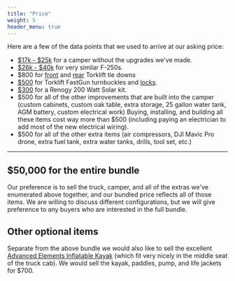 ```yaml
---
title: "Price"
weight: 5
header_menu: true
---
```


Here are a few of the data points that we used to arrive at our asking price:

- [$17k - $25k](https://www.rvtrader.com/2020-Any-Palomino-Backpack-Edition-Ss-1200-Truck-Camper/rvs-for-sale?type=Truck%20Camper%7C198074&make=Palomino%7C2289282&model=BACKPACK%20EDITION%7C764956346&trim=SS-1200%7C38001&year=2020%3A%2A&sort=year%3Adesc&page=1) for a camper without the upgrades we've made.
- [$26k - $40k](https://www.cars.com/shopping/results/?dealer_id=&drivetrain_slugs[]=four_wheel_drive&fuel_slugs[]=diesel&keyword=&list_price_max=&list_price_min=&makes[]=ford&maximum_distance=all&mileage_max=150000&models[]=ford-f_250&page_size=20&sort=best_match_desc&stock_type=used&trims[]=ford-f_250-lariat&year_max=2010&year_min=2008&zip=46256) for very similar F-250s.
- $800 for [front](https://www.amazon.com/gp/product/B003AMSUNO) and [rear](https://www.amazon.com/Torklift-F3004-Frame-Mounted-Rear/dp/B002SSGANI/) Torklift tie downs
- [$500](https://www.amazon.com/dp/B002SSIDUQ) for Torklift FastGun turnbuckles and [locks](https://www.amazon.com/Torklift-S9500-FastGun-Lock-Set/dp/B002QH0DH0/).
- [$300](https://www.amazon.com/gp/product/B06VYJ8JXH/) for a Renogy 200 Watt Solar kit.
- $500 for all of the other improvements that are built into the camper (custom cabinets, custom oak table, extra storage, 25 gallon water tank, AGM battery, custom electrical work) Buying, installing, and building all these items cost way more than $500 (including paying an electrician to add most of the new electrical wiring).
- $500 for all of the other extra items (air compressors, DJI Mavic Pro drone, extra fuel tank, extra water tanks, drills, tool set, etc.)

---

## $50,000 for the entire bundle

Our preference is to sell the truck, camper, and all of the extras we've enumerated above together, and our bundled price reflects all of those items. We are willing to discuss different configurations, but we will give preference to any buyers who are interested in the full bundle.

## Other optional items

Separate from the above bundle we would also like to sell the excellent [Advanced Elements Inflatable Kayak](https://www.amazon.com/gp/product/B000J2O5VE/) (which fit very nicely in the middle seat of the truck cab). We would sell the kayak, paddles, pump, and life jackets for $700.
